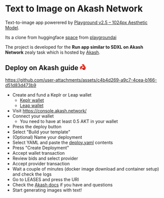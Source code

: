 # Text to Image on Akash Network

Text-to-image app powerered by [Playground v2.5 – 1024px Aesthetic Model](https://huggingface.co/playgroundai/playground-v2.5-1024px-aesthetic).

Its a clone from huggingface [space](https://huggingface.co/spaces/playgroundai/playground-v2.5) from [playgroundai](https://huggingface.co/playgroundai)

The project is developed for the **Run app similar to SDXL on Akash Network** zealy task which is hosted by [Akash](https://zealy.io/cw/akashnetwork/questboard).

## Deploy on Akash guide <img src="./assets/akash-logo.png" alt="drawing" width=20 height=20/>



https://github.com/user-attachments/assets/c4b4d269-a9c7-4cea-b166-d51d83d473b9



- Create and fund a Keplr or Leap wallet
  - [Keplr wallet](https://akash.network/docs/getting-started/token-and-wallets/#keplr-wallet)
  - [Leap wallet](https://akash.network/docs/getting-started/token-and-wallets/#leap-cosmos-wallet)
- Visit https://console.akash.network/
- Connect your wallet
  - You need to have at least 0.5 AKT in your wallet
- Press the deploy button
- Select "Build your template"
- (Optional) Name your deployment
- Select YAML and paste the [deploy.yaml](deploy.yaml) contents
- Press "Create Deployment"
- Accept wallet transaction
- Review bids and select provider
- Accept provider transaction
- Wait a couple of minutes (docker image download and container setup) and check the logs
- Go to LEASES and press the URI
- Check the [Akash docs](https://akash.network/docs/deployments/cloudmos-deploy/) if you have and questions
- Start generating images with text!
